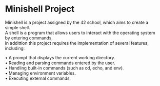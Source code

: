 # Minishell Project

Minishell is a project assigned by the 42 school, which aims to create a simple shell. \
A shell is a program that allows users to interact with the operating system by entering commands, \
in addittion this project requires the implementation of several features, including:

  • A prompt that displays the current working directory. \
  • Reading and parsing commands entered by the user. \
  • Handling built-in commands (such as cd, echo, and env). \
  • Managing environment variables. \
  • Executing external commands.
  
  
